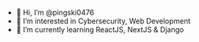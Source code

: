 - 👋 Hi, I’m @pingski0476
- 👀 I’m interested in Cybersecurity, Web Development
- 🌱 I’m currently learning ReactJS, NextJS & Django

<!---
pingski0476/pingski0476 is a ✨ special ✨ repository because its `README.md` (this file) appears on your GitHub profile.
You can click the Preview link to take a look at your changes.
--->
